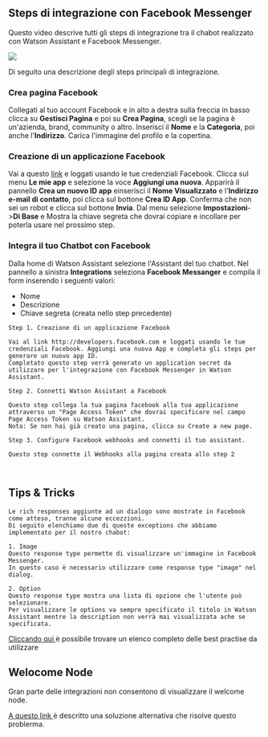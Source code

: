 ## Steps di integrazione con Facebook Messenger

 Questo video descrive tutti gli steps di integrazione tra il chabot realizzato con Watson Assistant e Facebook Messenger.
 
 [![](http://img.youtube.com/vi/8o-FFU5sYNM/0.jpg)](http://www.youtube.com/watch?v=8o-FFU5sYNM "")

 Di seguito una descrizione degli steps principali di integrazione.
 
### Crea pagina Facebook

Collegati al tuo account Facebook e in alto a destra sulla freccia in basso clicca su **Gestisci Pagina** e poi su **Crea Pagina**, scegli se la pagina è un'azienda, brand, community o altro. Inserisci il **Nome** e la **Categoria**, poi anche l'**Indirizzo**. Carica l'immagine del profilo e la copertina.

### Creazione di un applicazione Facebook

Vai a questo [link](http://developers.facebook.com) e loggati usando le tue credenziali Facebook. Clicca sul menu **Le mie app** e selezione la voce **Aggiungi una nuova**. Apparirà il pannello **Crea un nuovo ID app** einserisci il **Nome Visualizzato** e l'**Indirizzo e-mail di contatto**, poi clicca sul bottone **Crea ID App**. Conferma che non sei un robot e clicca sul bottone **Invia**. Dal menu selezione **Impostazioni**->**Di Base** e Mostra la chiave segreta che dovrai copiare e incollare per poterla usare nel prossimo step.


### Integra il tuo Chatbot con Facebook

Dalla home di Watson Assistant selezione l'Assistant del tuo chatbot. Nel pannello a sinistra **Integrations** seleziona **Facebook Messanger** e compila il form inserendo i seguenti valori:
- Nome
- Descrizione
- Chiave segreta (creata nello step precedente)

```
Step 1. Creazione di un applicazione Facebook

Vai al link http://developers.facebook.com e loggati usando le tue credenziali Facebook. Aggiungi una nuova App e completa gli steps per generare un nuovo app ID.
Completato questo step verrà generato un application secret da utilizzare per l'integrazione con Facebook Messenger in Watson Assistant.

Step 2. Connetti Watson Assistant a Facebook

Questo step collega la tua pagina facebook alla tua applicazione attraverso un "Page Access Token" che dovrai specificare nel campo Page Access Token su Watson Assistant.
Nota: Se non hai già creato una pagina, clicca su Create a new page.

Step 3. Configure Facebook webhooks and connetti il tuo assistant.

Questo step connette il Webhooks alla pagina creata allo step 2



```

## Tips & Tricks

```
Le rich responses aggiunte ad un dialogo sono mostrate in Facebook come atteso, tranne alcune eccezzioni.
Di seguito elenchiamo due di queste exceptions che abbiamo implementato per il nostro chabot:

1. Image
Questo response type permette di visualizzare un'immagine in Facebook Messenger.
In questo caso è necessario utilizzare come response type "image" nel dialog.

2. Option
Questo response type mostra una lista di opzione che l'utente può selezionare.
Per visualizzare le options va sempre specificato il titolo in Watson Assistant mentre la description non verrà mai visualizzata ache se specificata.

```

[Cliccando qui ](https://cloud.ibm.com/docs/services/assistant?topic=assistant-deploy-facebook#deploy-facebook=) è possibile trovare un elenco completo delle best practise da utilizzare

## Welocome Node
Gran parte delle integrazioni non consentono di visualizzare il welcome node.

[A questo link ](https://cloud.ibm.com/docs/services/assistant?topic=assistant-dialog-start) è descritto una soluzione alternativa che risolve questo problerma.
